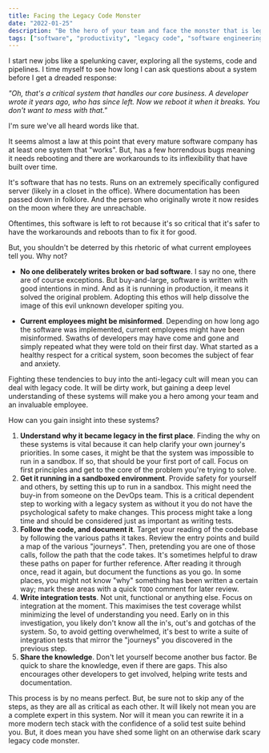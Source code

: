 ```yaml
---
title: Facing the Legacy Code Monster
date: "2022-01-25"
description: "Be the hero of your team and face the monster that is legacy systems."
tags: ["software", "productivity", "legacy code", "software engineering"]
---
```


I start new jobs like a spelunking caver, exploring all the systems, code and pipelines. I time myself to see how long I can ask questions about a system before I get a dreaded response:

*"Oh, that's a critical system that handles our core business. A developer wrote it years ago, who has since left. Now we reboot it when it breaks. You don't want to mess with that."*



I'm sure we've all heard words like that.

It seems almost a law at this point that every mature software company has at least one system that "works". But, has a few horrendous bugs meaning it needs rebooting and there are workarounds to its inflexibility that have built over time.

It's software that has no tests. Runs on an extremely specifically configured server (likely in a closet in the office). Where documentation has been passed down in folklore. And the person who originally wrote it now resides on the moon where they are unreachable.



Oftentimes, this software is left to rot because it's so critical that it's safer to have the workarounds and reboots than to fix it for good.



But, you shouldn't be deterred by this rhetoric of what current employees tell you. Why not?

* **No one deliberately writes broken or bad software**. I say no one, there are of course exceptions. But buy-and-large, software is written with good intentions in mind. And as it is running in production, it means it solved the original problem. Adopting this ethos will help dissolve the image of this evil unknown developer spiting you.

* **Current employees might be misinformed**. Depending on how long ago the software was implemented, current employees might have been misinformed. Swaths of developers may have come and gone and simply repeated what they were told on their first day. What started as a healthy respect for a critical system, soon becomes the subject of fear and anxiety.



Fighting these tendencies to buy into the anti-legacy cult will mean you can deal with legacy code. It will be dirty work, but gaining a deep level understanding of these systems will make you a hero among your team and an invaluable employee. 

How can you gain insight into these systems?

1. **Understand why it became legacy in the first place**. Finding the why on these systems is vital because it can help clarify your own journey's priorities. In some cases, it might be that the system was impossible to run in a sandbox. If so, that should be your first port of call. Focus on first principles and get to the core of the problem you're trying to solve. 
2. **Get it running in a sandboxed environment**. Provide safety for yourself and others, by setting this up to run in a sandbox. This might need the buy-in from someone on the DevOps team. This is a critical dependent step to working with a legacy system as without it you do not have the psychological safety to make changes. This process might take a long time and should be considered just as important as writing tests.
3. **Follow the code, and document it**. Target your reading of the codebase by following the various paths it takes. Review the entry points and build a map of the various "journeys". Then, pretending you are one of those calls, follow the path that the code takes. It's sometimes helpful to draw these paths on paper for further reference. After reading it through once, read it again, but document the functions as you go. In some places, you might not know "why" something has been written a certain way; mark these areas with a quick `TODO` comment for later review.
4. **Write integration tests**. Not unit, functional or anything else. Focus on integration at the moment. This maximises the test coverage whilst minimizing the level of understanding you need. Early on in this investigation, you likely don't know all the in's, out's and gotchas of the system. So, to avoid getting overwhelmed, it's best to write a suite of integration tests that mirror the "journeys" you discovered in the previous step.
5. **Share the knowledge**. Don't let yourself become another bus factor. Be quick to share the knowledge, even if there are gaps. This also encourages other developers to get involved, helping write tests and documentation.



This process is by no means perfect. But, be sure not to skip any of the steps, as they are all as critical as each other. It will likely not mean you are a complete expert in this system. Nor will it mean you can rewrite it in a more modern tech stack with the confidence of a solid test suite behind you. But, it does mean you have shed some light on an otherwise dark scary legacy code monster.


